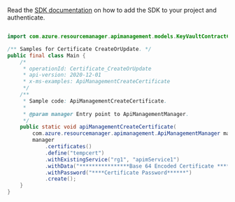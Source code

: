 Read the [SDK documentation](https://github.com/Azure/azure-sdk-for-java/blob/azure-resourcemanager-apimanagement_1.0.0-beta.2/sdk/apimanagement/azure-resourcemanager-apimanagement/README.md) on how to add the SDK to your project and authenticate.

```java

import com.azure.resourcemanager.apimanagement.models.KeyVaultContractCreateProperties;

/** Samples for Certificate CreateOrUpdate. */
public final class Main {
    /*
     * operationId: Certificate_CreateOrUpdate
     * api-version: 2020-12-01
     * x-ms-examples: ApiManagementCreateCertificate
     */
    /**
     * Sample code: ApiManagementCreateCertificate.
     *
     * @param manager Entry point to ApiManagementManager.
     */
    public static void apiManagementCreateCertificate(
        com.azure.resourcemanager.apimanagement.ApiManagementManager manager) {
        manager
            .certificates()
            .define("tempcert")
            .withExistingService("rg1", "apimService1")
            .withData("****************Base 64 Encoded Certificate *******************************")
            .withPassword("****Certificate Password******")
            .create();
    }
}
```
